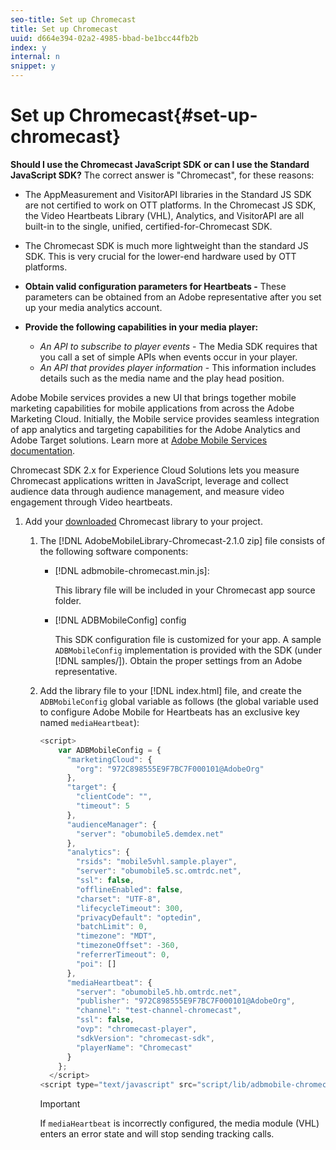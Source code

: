 ```yaml
---
seo-title: Set up Chromecast
title: Set up Chromecast
uuid: d664e394-02a2-4985-bbad-be1bcc44fb2b
index: y
internal: n
snippet: y
---
```


# Set up Chromecast{#set-up-chromecast}

**Should I use the Chromecast JavaScript SDK or can I use the Standard JavaScript SDK?** The correct answer is "Chromecast", for these reasons:

* The AppMeasurement and VisitorAPI libraries in the Standard JS SDK are not certified to work on OTT platforms. In the Chromecast JS SDK, the Video Heartbeats Library (VHL), Analytics, and VisitorAPI are all built-in to the single, unified, certified-for-Chromecast SDK. 
* The Chromecast SDK is much more lightweight than the standard JS SDK. This is very crucial for the lower-end hardware used by OTT platforms.

* **Obtain valid configuration parameters for Heartbeats -** These parameters can be obtained from an Adobe representative after you set up your media analytics account. 
* **Provide the following capabilities in your media player:**

    * *An API to subscribe to player events* - The Media SDK requires that you call a set of simple APIs when events occur in your player. 
    * *An API that provides player information* - This information includes details such as the media name and the play head position.

Adobe Mobile services provides a new UI that brings together mobile marketing capabilities for mobile applications from across the Adobe Marketing Cloud. Initially, the Mobile service provides seamless integration of app analytics and targeting capabilities for the Adobe Analytics and Adobe Target solutions. Learn more at [Adobe Mobile Services documentation](https://marketing.adobe.com/resources/help/en_US/mobile/).

Chromecast SDK 2.x for Experience Cloud Solutions lets you measure Chromecast applications written in JavaScript, leverage and collect audience data through audience management, and measure video engagement through Video heartbeats. 

1. Add your [downloaded](../../sdk-implement/download-sdks.md#section_551A10AD7880426BB29AE52482BB4211) Chromecast library to your project.

    1. The [!DNL AdobeMobileLibrary-Chromecast-2.1.0 zip] file consists of the following software components:

        * [!DNL adbmobile-chromecast.min.js]:

          This library file will be included in your Chromecast app source folder. 
        
        * [!DNL ADBMobileConfig] config

          This SDK configuration file is customized for your app. A sample `ADBMobileConfig` implementation is provided with the SDK (under [!DNL samples/]). Obtain the proper settings from an Adobe representative.

    1. Add the library file to your [!DNL index.html] file, and create the `ADBMobileConfig` global variable as follows (the global variable used to configure Adobe Mobile for Heartbeats has an exclusive key named `mediaHeartbeat`):

       ```js    
       <script> 
           var ADBMobileConfig = { 
             "marketingCloud": { 
               "org": "972C898555E9F7BC7F000101@AdobeOrg" 
             }, 
             "target": { 
               "clientCode": "", 
               "timeout": 5 
             }, 
             "audienceManager": { 
               "server": "obumobile5.demdex.net" 
             }, 
             "analytics": { 
               "rsids": "mobile5vhl.sample.player", 
               "server": "obumobile5.sc.omtrdc.net", 
               "ssl": false, 
               "offlineEnabled": false, 
               "charset": "UTF-8", 
               "lifecycleTimeout": 300, 
               "privacyDefault": "optedin", 
               "batchLimit": 0, 
               "timezone": "MDT", 
               "timezoneOffset": -360, 
               "referrerTimeout": 0, 
               "poi": [] 
             }, 
             "mediaHeartbeat": { 
               "server": "obumobile5.hb.omtrdc.net", 
               "publisher": "972C898555E9F7BC7F000101@AdobeOrg", 
               "channel": "test-channel-chromecast", 
               "ssl": false, 
               "ovp": "chromecast-player", 
               "sdkVersion": "chromecast-sdk", 
               "playerName": "Chromecast" 
             } 
           }; 
         </script> 
       <script type="text/javascript" src="script/lib/adbmobile-chromecast.min.js"></script>
       ```

       >[!IMPORTANT]
       >
       >If `mediaHeartbeat` is incorrectly configured, the media module (VHL) enters an error state and will stop sending tracking calls.

       <!-- 

<codeblock class="syntax html">
  <script> 
 <discoiqbr />var&nbsp;ADBMobileConfig&nbsp;=&nbsp;{ 
 <discoiqbr />&nbsp;&nbsp;&nbsp;&nbsp;"version":"1.0",&nbsp; 
 <discoiqbr />&nbsp;&nbsp;&nbsp;&nbsp;"analytics":&nbsp;{ 
 <discoiqbr />&nbsp;&nbsp;&nbsp;&nbsp;&nbsp;&nbsp;&nbsp;&nbsp;"rsids":"", 
 <discoiqbr />&nbsp;&nbsp;&nbsp;&nbsp;&nbsp;&nbsp;&nbsp;&nbsp;"server":"", 
 <discoiqbr />&nbsp;&nbsp;&nbsp;&nbsp;&nbsp;&nbsp;&nbsp;&nbsp;"charset":"UTF-8",&nbsp; 
 <discoiqbr />&nbsp;&nbsp;&nbsp;&nbsp;&nbsp;&nbsp;&nbsp;&nbsp;"ssl":false,&nbsp; 
 <discoiqbr />&nbsp;&nbsp;&nbsp;&nbsp;&nbsp;&nbsp;&nbsp;&nbsp;"offlineEnabled":false,&nbsp; 
 <discoiqbr />&nbsp;&nbsp;&nbsp;&nbsp;&nbsp;&nbsp;&nbsp;&nbsp;"lifecycleTimeout":30,&nbsp; 
 <discoiqbr />&nbsp;&nbsp;&nbsp;&nbsp;&nbsp;&nbsp;&nbsp;&nbsp;"batchLimit":50,&nbsp; 
 <discoiqbr />&nbsp;&nbsp;&nbsp;&nbsp;&nbsp;&nbsp;&nbsp;&nbsp;"privacyDefault":"optedin",&nbsp; 
 <discoiqbr />&nbsp;&nbsp;&nbsp;&nbsp;&nbsp;&nbsp;&nbsp;&nbsp;"poi":[ 
 <discoiqbr />&nbsp;&nbsp;&nbsp;&nbsp;&nbsp;&nbsp;&nbsp;&nbsp;] 
 <discoiqbr />&nbsp;&nbsp;&nbsp;&nbsp;}, 
 <discoiqbr />&nbsp;&nbsp;&nbsp;&nbsp;"marketingCloud":{ 
 <discoiqbr />&nbsp;&nbsp;&nbsp;&nbsp;&nbsp;&nbsp;&nbsp;&nbsp;"org":"" 
 <discoiqbr />&nbsp;&nbsp;&nbsp;&nbsp;}, 
 <discoiqbr />&nbsp;&nbsp;&nbsp;&nbsp;"target":{&nbsp; 
 <discoiqbr />&nbsp;&nbsp;&nbsp;&nbsp;&nbsp;&nbsp;&nbsp;&nbsp;"clientCode":"",&nbsp; 
 <discoiqbr />&nbsp;&nbsp;&nbsp;&nbsp;&nbsp;&nbsp;&nbsp;&nbsp;"timeout":5 
 <discoiqbr />&nbsp;&nbsp;&nbsp;&nbsp;}, 
 <discoiqbr />&nbsp;&nbsp;&nbsp;&nbsp;"audienceManager":{&nbsp; 
 <discoiqbr />&nbsp;&nbsp;&nbsp;&nbsp;&nbsp;&nbsp;&nbsp;&nbsp;"server":"" 
 <discoiqbr />&nbsp;&nbsp;&nbsp;&nbsp;}, 
 <discoiqbr />&nbsp;&nbsp;&nbsp;&nbsp;"acquisition":{&nbsp; 
 <discoiqbr />&nbsp;&nbsp;&nbsp;&nbsp;&nbsp;&nbsp;&nbsp;&nbsp;"server":"example.com", 
 <discoiqbr />&nbsp;&nbsp;&nbsp;&nbsp;&nbsp;&nbsp;&nbsp;&nbsp;"appid":"sample-app-id" 
 <discoiqbr />&nbsp;&nbsp;&nbsp;&nbsp;}, 
 <discoiqbr /> 
 <b>&nbsp;&nbsp;&nbsp;&nbsp;"mediaHeartbeat":{&nbsp; 
  <discoiqbr />&nbsp;&nbsp;&nbsp;&nbsp;&nbsp;&nbsp;&nbsp;&nbsp;"server":"example.com",&nbsp; 
  <discoiqbr />&nbsp;&nbsp;&nbsp;&nbsp;&nbsp;&nbsp;&nbsp;&nbsp;"publisher":"sample-publisher",&nbsp; 
  <discoiqbr />&nbsp;&nbsp;&nbsp;&nbsp;&nbsp;&nbsp;&nbsp;&nbsp;"channel":"sample-channel",&nbsp; 
  <discoiqbr />&nbsp;&nbsp;&nbsp;&nbsp;&nbsp;&nbsp;&nbsp;&nbsp;"ssl":false, 
  <discoiqbr />&nbsp;&nbsp;&nbsp;&nbsp;&nbsp;&nbsp;&nbsp;&nbsp;"ovp":"sample-ovp",&nbsp; 
  <discoiqbr />&nbsp;&nbsp;&nbsp;&nbsp;&nbsp;&nbsp;&nbsp;&nbsp;"sdkVersion":"sample-sdk",&nbsp; 
  <discoiqbr />&nbsp;&nbsp;&nbsp;&nbsp;&nbsp;&nbsp;&nbsp;&nbsp;"playerName":"chromecast" 
  <discoiqbr />&nbsp;&nbsp;&nbsp;&nbsp;} 
  <discoiqbr /></b>}; 
 <discoiqbr /></script> 
 <discoiqbr /><script&nbsp;type="text/javascript"&nbsp;src="script/lib/adbmobile-chromecast.min.js"></script> 
 <discoiqbr /> 
</codeblock>

 -->

       #### ADBMobile Config Parameters for mediaHeartbeat key:
    <table id="table_00A5AE3DE21546DC89F561BAFEC6E710">  
 <thead> 
  <tr> 
   <th colname="col1" class="entry"> Config Parameter </th> 
   <th colname="col2" class="entry"> Description </th> 
  </tr> 
 </thead>
 <tbody> 
  <tr> 
   <td colname="col1"> <span class="codeph"> server </span> </td> 
   <td colname="col2"> <p>String that represents the URL of the tracking endpoint on the backend. </p> </td> 
  </tr> 
  <tr> 
   <td colname="col1"> <span class="codeph"> publisher </span> </td> 
   <td colname="col2"> <p>String that represents the content publisher unique identifier. </p> </td> 
  </tr> 
  <tr> 
   <td colname="col1"> <span class="codeph"> channel </span> </td> 
   <td colname="col2"> <p>String that represents the name of the content distribution channel. </p> </td> 
  </tr> 
  <tr> 
   <td colname="col1"> <span class="codeph"> ssl </span> </td> 
   <td colname="col2"> <p>Boolean that represents whether SSL should be used for tracking calls. </p> </td> 
  </tr> 
  <tr> 
   <td colname="col1"> <span class="codeph"> ovp </span> </td> 
   <td colname="col2"> <p>String that represents the name of the video player provider. </p> </td> 
  </tr> 
  <tr> 
   <td colname="col1"> <span class="codeph"> sdkversion </span> </td> 
   <td colname="col2"> <p>String that represents the current version of the app/SDK. </p> </td> 
  </tr> 
  <tr> 
   <td colname="col1"> <span class="codeph"> playerName </span> </td> 
   <td colname="col2"> <p>String that represents the name of the player. </p> </td> 
  </tr> 
 </tbody> 
</table>

1. Configure Experience Cloud Visitor ID.

   The Experience Cloud Visitor ID service provides a universal Visitor ID across Experience Cloud solutions. The Visitor ID service is required by Video heartbeat and other Marketing Cloud integrations.

   Verify that your `ADBMobileConfig` config contains your `marketingCloud` organization ID. 

   ```js
   "marketingCloud": { 
       "org": YOUR-MCORG-ID" 
   }
   ```

   Experience Cloud organization IDs uniquely identify each client company in the Adobe Marketing Cloud and appear similar to the following value: `016D5C175213CCA80A490D05@AdobeOrg`.

   >[!IMPORTANT]
   >
   >Ensure that you include `@AdobeOrg`.

   After the configuration is complete, an Experience Cloud Visitor ID is generated and is included on all hits. Other Visitor IDs, such as `custom` and `automatically-generated`, continue to be sent with each hit.

   **Experience Cloud Visitor ID Service Methods**

   >[!TIP]
   >
   >Experience Cloud Visitor ID methods are prefixed with `visitor`.

<table id="table_5DE8BEEA051542B58B7060E26183E61F"> 
 <thead> 
  <tr> 
   <th colname="col1" class="entry"> Method </th> 
   <th colname="col2" class="entry"> Description </th> 
  </tr> 
 </thead>
 <tbody> 
  <tr> 
   <td colname="col1"> <span class="codeph"> getMarketingCloudID() </span> </td> 
   <td colname="col2"> <p>Retrieves the Experience Cloud Visitor ID from the Visitor ID service. </p> <p> 
     <codeblock class="syntax javascript">
       ADBMobile.visitor.getMarketingCloudID(); 
     </codeblock> </p> </td> 
  </tr> 
  <tr> 
   <td colname="col1"> <span class="codeph"> syncIdentifiers() </span> </td> 
   <td colname="col2"> <p>With the Experience Cloud Visitor ID, you can set additional customer IDs that can be associated with each visitor. The Visitor API accepts multiple customer IDs for the same visitor and a customer type identifier to separate the scope of the different customer IDs. This method corresponds to <span class="codeph"> setCustomerIDs() </span> in the JavaScript library. </p> <p>For example: 
     <codeblock class="syntax javascript">
       var&nbsp;identifiers&nbsp;=&nbsp;{}; 
      
identifiers["idType"]&nbsp;=&nbsp;"idValue"; 
      
ADBMobile.visitor.syncIdentifiers(identifiers); 
     </codeblock> </p> </td> 
  </tr> 
 </tbody> 
</table>

   **Postbacks -** For more information about configuring postbacks, see [Configure Postbacks](https://marketing.adobe.com/resources/help/en_US/mobile/signals_.html). 

